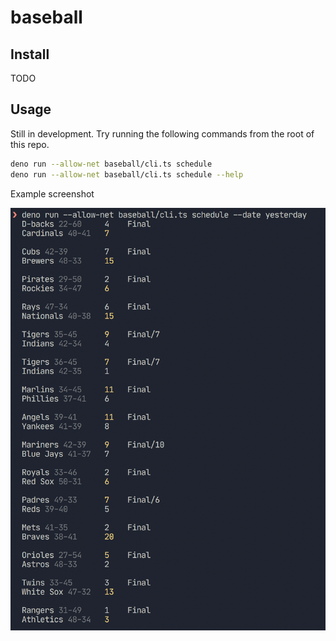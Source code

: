 # baseball

## Install

TODO

## Usage

Still in development. Try running the following commands from the root of this repo.

```bash
deno run --allow-net baseball/cli.ts schedule
deno run --allow-net baseball/cli.ts schedule --help
```

Example screenshot

![](./screenshot.png)
